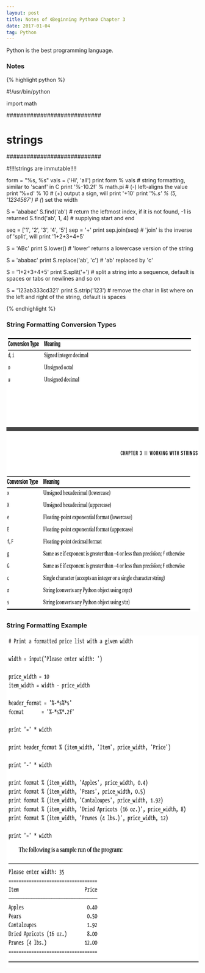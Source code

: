 ```yaml
---
layout: post
title: Notes of 《Beginning Python》 Chapter 3
date: 2017-01-04
tag: Python
---
```


Python is the best programming language.

### Notes

{% highlight python %}

#!/usr/bin/python

import math

############################
#         strings          #
############################

#!!!!strings are immutable!!!!

form = "%s, %s"
vals = ('Hi', 'all')
print form % vals # string formatting, similar to 'scanf' in C
print '%-10.2f' % math.pi # (-) left-aligns the value
print '%+d' % 10 # (+) output a sign, will print '+10'
print '%.*s' % (5, '1234567') # (*) set the width

S = 'ababac'
S.find('ab') # return the leftmost index, if it is not found, -1 is returned
S.find('ab', 1, 4) # supplying start and end

seq = ['1', '2', '3', '4', '5']
sep = '+'
print sep.join(seq) # 'join' is the inverse of 'split', will print '1+2+3+4+5'

S = 'ABc'
print S.lower() # 'lower' returns a lowercase version of the string

S = 'ababac'
print S.replace('ab', 'c') # 'ab' replaced by 'c'

S = '1+2+3+4+5'
print S.split('+') # split a string into a sequence, default is spaces or tabs or newlines and so on

S = '123ab333cd321'
print S.strip('123') # remove the char in list where on the left and right of the string, default is spaces

{% endhighlight %}

### String Formatting Conversion Types
<div align="center">
	<img src="/images/posts/python3/1.png" height="724" width="738">  
</div>

### String Formatting Example
<div align="center">
	<img src="/images/posts/python3/2.png" height="871" width="657">  
</div>
